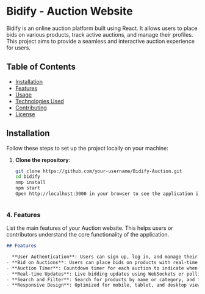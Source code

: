 # Bidify - Auction Website

Bidify is an online auction platform built using React. It allows users to place bids on various products, track active auctions, and manage their profiles. This project aims to provide a seamless and interactive auction experience for users.

## Table of Contents
- [Installation](#installation)
- [Features](#features)
- [Usage](#usage)
- [Technologies Used](#technologies-used)
- [Contributing](#contributing)
- [License](#license)

## Installation

Follow these steps to set up the project locally on your machine:

1. **Clone the repository**:
   ```bash
   git clone https://github.com/your-username/Bidify-Auction.git
   cd bidify
   nmp install
   npm start
   Open http://localhost:3000 in your browser to see the application in action.
   


### **4. Features**
List the main features of your Auction website. This helps users or contributors understand the core functionality of the application.

```markdown
## Features

- **User Authentication**: Users can sign up, log in, and manage their profiles.
- **Bid on Auctions**: Users can place bids on products with real-time updates.
- **Auction Timer**: Countdown timer for each auction to indicate when it ends.
- **Real-time Updates**: Live bidding updates using WebSockets or polling.
- **Search and Filter**: Search for products by name or category, and filter by price.
- **Responsive Design**: Optimized for mobile, tablet, and desktop views.

